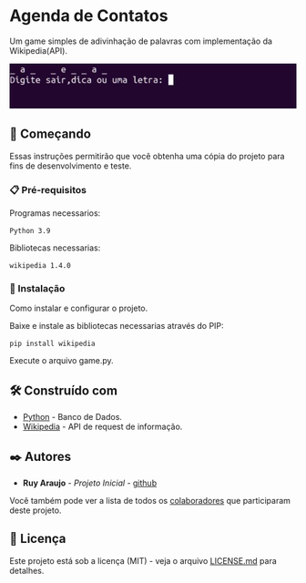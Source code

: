 # Agenda de Contatos

Um game simples de adivinhação de palavras com implementação da Wikipedia(API).

![](defaut.gif)

## 🚀 Começando

Essas instruções permitirão que você obtenha uma cópia do projeto para fins de desenvolvimento e teste.

### 📋 Pré-requisitos

Programas necessarios:

```
Python 3.9
```

Bibliotecas necessarias: 

```
wikipedia 1.4.0 
```

### 🔧 Instalação

Como instalar e configurar o projeto.

Baixe e instale as bibliotecas necessarias através do PIP:

```
pip install wikipedia
```

Execute o arquivo game.py.

## 🛠️ Construído com

* [Python](https://pypi.org/project/wikipedia/) - Banco de Dados.
* [Wikipedia](https://pypi.org/project/wikipedia/) - API de request de informação.

## ✒️ Autores

* **Ruy Araujo** - *Projeto Inicial* - [github](https://github.com/Ruy-Araujo)

Você também pode ver a lista de todos os [colaboradores](https://github.com/usuario/projeto/colaboradores) que participaram deste projeto.

## 📄 Licença

Este projeto está sob a licença (MIT) - veja o arquivo [LICENSE.md](https://github.com/usuario/projeto/licenca) para detalhes.


